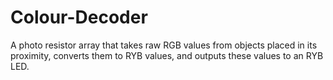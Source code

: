 # Colour-Decoder
A photo resistor array that takes raw RGB values from objects placed in its proximity, converts them to RYB values, and outputs these values to an RYB LED.
